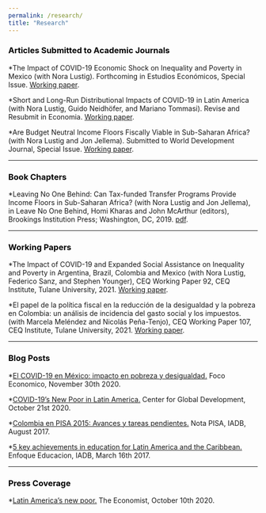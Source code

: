 ```yaml
---
permalink: /research/
title: "Research"
---
```


### <span style="color:#000000">Articles Submitted to Academic Journals</span>  

*The Impact of COVID-19 Economic Shock on Inequality and Poverty in Mexico (with Nora Lustig). Forthcoming in Estudios Económicos, Special Issue. [Working paper](http://repec.tulane.edu/RePEc/ceq/ceq98.pdf).

*Short and Long-Run Distributional Impacts of COVID-19 in Latin America (with Nora Lustig, Guido Neidhöfer, and Mariano Tommasi). Revise and Resubmit in Economia. [Working paper](http://repec.tulane.edu/RePEc/ceq/ceq96.pdf).

*Are Budget Neutral Income Floors Fiscally Viable in Sub-Saharan Africa? (with Nora Lustig and Jon Jellema). Submitted to World Development Journal, Special Issue. [Working paper](http://repec.tulane.edu/RePEc/ceq/ceq86.pdf).

---

### <span style="color:#000000">Book Chapters</span>  

*Leaving No One Behind: Can Tax-funded Transfer Programs Provide Income Floors in Sub-Saharan Africa? (with Nora Lustig and Jon Jellema), in Leave No One Behind, Homi Kharas and John McArthur (editors), Brookings Institution Press; Washington, DC, 2019. [pdf](https://www.brookings.edu/wp-content/uploads/2019/09/LNOB_Chapter9.pdf).

---

### <span style="color:#000000">Working Papers</span> 

*The Impact of COVID-19 and Expanded Social Assistance on Inequality and Poverty in Argentina, Brazil, Colombia and Mexico (with Nora Lustig, Federico Sanz, and Stephen Younger), CEQ Working Paper 92, CEQ Institute, Tulane University, 2021. [Working paper](http://repec.tulane.edu/RePEc/ceq/ceq92.pdf).

*El papel de la política fiscal en la reducción de la desigualdad y la pobreza en Colombia: un análisis de incidencia del gasto social y los impuestos. (with Marcela Meléndez and Nicolás Peña-Tenjo), CEQ Working Paper 107, CEQ Institute, Tulane University, 2021. [Working paper](http://repec.tulane.edu/RePEc/ceq/ceq107.pdf).

---

### <span style="color:#000000">Blog Posts</span> 

*[El COVID-19 en México: impacto en pobreza y desigualdad.](http://repec.tulane.edu/RePEc/ceq/ceq107.pdf) Foco Economico, November 30th 2020.

*[COVID-19’s New Poor in Latin America.](https://www.cgdev.org/blog/covid-19s-new-poor-latin-america) Center for Global Development, October 21st 2020.

*[Colombia en PISA 2015: Avances y tareas pendientes.](https://publications.iadb.org/es/colombia-en-pisa-2015-avances-y-tareas-pendientes) Nota PISA, IADB, August 2017.

*[5 key achievements in education for Latin America and the Caribbean.](https://blogs.iadb.org/educacion/en/cima-5-key-achievements-in-education-for-latin-america-and-the-caribbean/) Enfoque Educacion, IADB, March 16th 2017.

---

### <span style="color:#000000">Press Coverage</span> 

  *[Latin America’s new poor.](https://www.economist.com/the-americas/2020/10/08/latin-americas-new-poor) The Economist, October 10th 2020.



